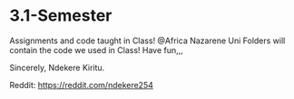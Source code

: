 # 3.1-Semester
Assignments and code taught in Class! @Africa Nazarene Uni
Folders will contain the code we used in Class! Have fun,,,

Sincerely, Ndekere Kiritu.

Reddit: https://reddit.com/ndekere254
